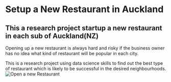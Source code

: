 # Setup a New Restaurant in Auckland
## This a research project startup a new restaurant in each sub of Auckland(NZ)
Opening up a new restaurant is always hard and risky if the business owner has no idea what kind of restaurant will be popular in each city. 

This is a research project using data science skills to find out the best
type of restaurant which is likely to be successful in the desired neighbourhoods.
![Open a new Restaurant](https://github.com/Clarkedlee/Opening-Restaurant-in-Auckland/blob/2e8771c2ed376419977f87bc890ca812a997fe9e/Screen%20Shot%202021-11-15%20at%204.47.10%20PM.jpg)
